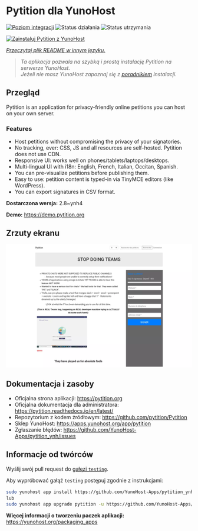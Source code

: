 <!--
To README zostało automatycznie wygenerowane przez <https://github.com/YunoHost/apps/tree/master/tools/readme_generator>
Nie powinno być ono edytowane ręcznie.
-->

# Pytition dla YunoHost

[![Poziom integracji](https://apps.yunohost.org/badge/integration/pytition)](https://ci-apps.yunohost.org/ci/apps/pytition/)
![Status działania](https://apps.yunohost.org/badge/state/pytition)
![Status utrzymania](https://apps.yunohost.org/badge/maintained/pytition)

[![Zainstaluj Pytition z YunoHost](https://install-app.yunohost.org/install-with-yunohost.svg)](https://install-app.yunohost.org/?app=pytition)

*[Przeczytaj plik README w innym języku.](./ALL_README.md)*

> *Ta aplikacja pozwala na szybką i prostą instalację Pytition na serwerze YunoHost.*  
> *Jeżeli nie masz YunoHost zapoznaj się z [poradnikiem](https://yunohost.org/install) instalacji.*

## Przegląd

Pytition is an application for privacy-friendly online petitions you can host on your own server.

### Features

- Host petitions without compromising the privacy of your signatories.
- No tracking, ever: CSS, JS and all resources are self-hosted. Pytition does not use CDN.
- Responsive UI: works well on phones/tablets/laptops/desktops.
- Multi-lingual UI with i18n: English, French, Italian, Occitan, Spanish.
- You can pre-visualize petitions before publishing them.
- Easy to use: petition content is typed-in via TinyMCE editors (like WordPress).
- You can export signatures in CSV format.


**Dostarczona wersja:** 2.8~ynh4

**Demo:** <https://demo.pytition.org>

## Zrzuty ekranu

![Zrzut ekranu z Pytition](./doc/screenshots/stop_doing_teams.webp)

## Dokumentacja i zasoby

- Oficjalna strona aplikacji: <https://pytition.org>
- Oficjalna dokumentacja dla administratora: <https://pytition.readthedocs.io/en/latest/>
- Repozytorium z kodem źródłowym: <https://github.com/pytition/Pytition>
- Sklep YunoHost: <https://apps.yunohost.org/app/pytition>
- Zgłaszanie błędów: <https://github.com/YunoHost-Apps/pytition_ynh/issues>

## Informacje od twórców

Wyślij swój pull request do [gałęzi `testing`](https://github.com/YunoHost-Apps/pytition_ynh/tree/testing).

Aby wypróbować gałąź `testing` postępuj zgodnie z instrukcjami:

```bash
sudo yunohost app install https://github.com/YunoHost-Apps/pytition_ynh/tree/testing --debug
lub
sudo yunohost app upgrade pytition -u https://github.com/YunoHost-Apps/pytition_ynh/tree/testing --debug
```

**Więcej informacji o tworzeniu paczek aplikacji:** <https://yunohost.org/packaging_apps>
